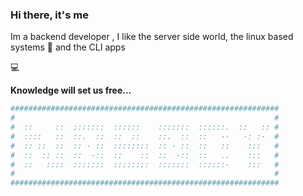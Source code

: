### Hi there, it's me

Im a backend developer , I like the server side world, the linux based systems :penguin: and the CLI apps

:computer:

**Knowledge will set us free...**

```bash
############################################################
#                                                          #
#  ::     ::  :::::::  ::::::    :::::::  ::::::.  ::   :: #
#  ::::   ::  ::.  ::  ::  ::    ::.  ::  ::   ··   ·: :·  #
#  :: ::  ::  :: · ::  ::::::::  :: · ::  ::   ::    :::   #
#  ::  :: ::  ::  ·::  ::    ::  ::  ·::  ::   ..    :::   #
#  ::   ::::  :::::::  ::::::::  :::::::  ::::::·    :::   #
#                                                          #
############################################################
```

<!-- ![Codewars badge](https://www.codewars.com/users/n0b0dy-su/badges/large) --~>

<!--
**n0b0dy-su/n0b0dy-su** is a ✨ _special_ ✨ repository because its `README.md` (this file) appears on your GitHub profile.

Here are some ideas to get you started:

- 🔭 I’m currently working on ...
- 🌱 I’m currently learning ...
- 👯 I’m looking to collaborate on ...
- 🤔 I’m looking for help with ...
- 💬 Ask me about ...
- 📫 How to reach me: ...
- 😄 Pronouns: ...
- ⚡ Fun fact: ...
-->
